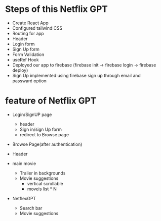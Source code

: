 #  Steps of this Netflix GPT

- Create React App
- Configured tailwind CSS
- Routing for app
- Header
- Login form
- Sign Up form
- Form Validation
- useRef Hook
- Deployed our app to firebase (firebase init -> firebase login -> firebase deploy)
- Sign Up implemented using firebase sign up through email and passward option








# feature of Netflix GPT 

- Login/SignUP page
  - header
  - Sign in/sign Up form
  - redirect to Browse page

- Browse Page(after authentication)
 - Header
 - main movie
   - Trailer in backgrounds
   - Movie suggestions
      - vertical scrollable 
      - moveis list * N


- NetflexGPT
  - Search bar
  - Movie suggestions
